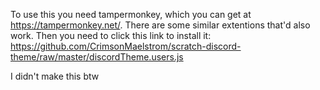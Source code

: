To use this you need tampermonkey, which you can get at https://tampermonkey.net/.  There are some similar extentions that'd also work.  Then you need to click this link to install it: https://github.com/CrimsonMaelstrom/scratch-discord-theme/raw/master/discordTheme.users.js

I didn't make this btw
